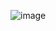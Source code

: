 ![image](https://github.com/LucasKonrath/java-17-bobs-burgers/assets/27367589/543c7dca-7e8f-4c6c-9554-64f60e77bda7)
